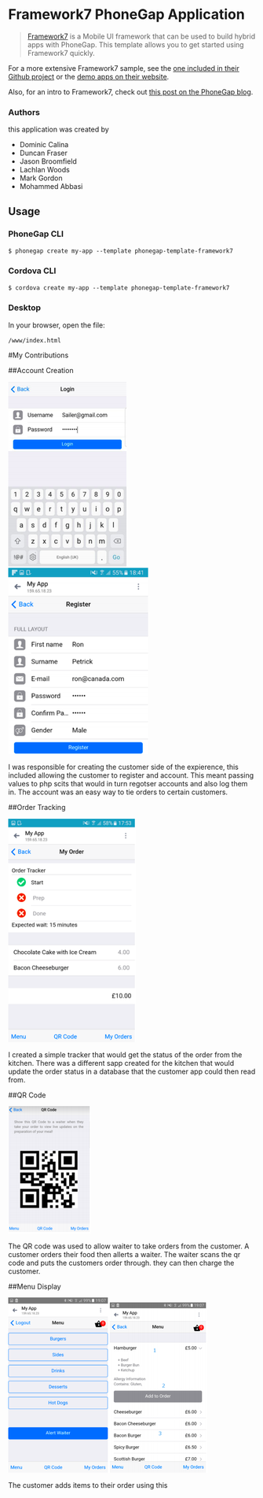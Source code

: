 # Framework7 PhoneGap Application 

> [Framework7](http://www.idangero.us/framework7) is a Mobile UI framework that can be used to build hybrid apps with PhoneGap. This template allows you to get started using Framework7 
  quickly. 
  
  For a more extensive Framework7 sample, see the [one included in their Github project](https://github.com/nolimits4web/Framework7/tree/master/dist)
  or the [demo apps on their website](http://www.idangero.us/framework7/apps/#.VpQCc5MrKjQ).
    
  Also, for an intro to Framework7, check out [this post on the PhoneGap blog](http://phonegap.com/blog/2015/11/30/framework7/).   
  
### Authors

this application was created by

* Dominic Calina
* Duncan Fraser
* Jason Broomfield
* Lachlan Woods  
* Mark Gordon 
* Mohammed Abbasi 


## Usage
    
### PhoneGap CLI

    $ phonegap create my-app --template phonegap-template-framework7

### Cordova CLI

    $ cordova create my-app --template phonegap-template-framework7
    
### Desktop

In your browser, open the file:

    /www/index.html

#My Contributions

##Account Creation

![login image](screenshots/login.png)![register image](screenshots/register.png)
	
I was responsible for creating the customer side of the expierence, this included allowing the customer to register and account. This meant passing values to php scits that would in turn regotser accounts and also log them in. The account was an easy way to tie orders to certain customers.
	
	
##Order Tracking

![tracking image](screenshots/order-tracking.png)
	
I created a simple tracker that would get the status of the order from the kitchen. There was a different sapp created for the kitchen that would update the order status in a database that the customer app could then read from.
	
##QR Code

![QR code](screenshots/qr-code.png)

The QR code was used to allow waiter to take orders from the customer. A customer orders their food then allerts a waiter. The waiter scans the qr code and puts the customers order through. they can then charge the customer.

##Menu Display

![food items](screenshots/displaying-food-items.png)![menu items](screenshots/displaying-menu-items.png)

The customer adds items to their order using this 